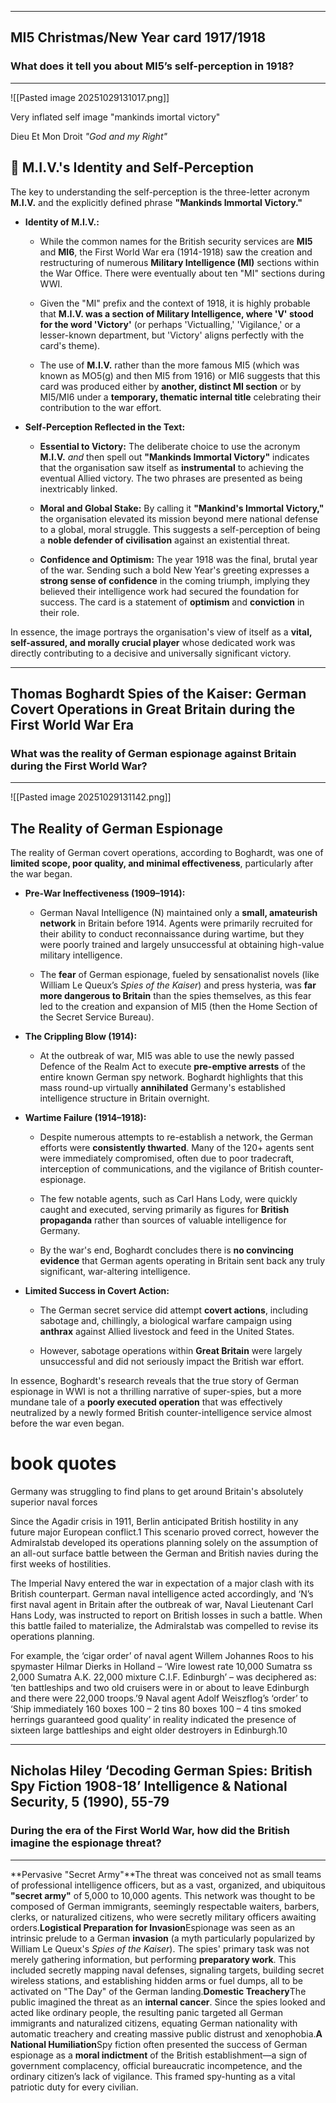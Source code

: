 
---
## MI5 Christmas/New Year card 1917/1918
### What does it tell you about MI5’s self-perception in 1918?
---
![[Pasted image 20251029131017.png]]


Very inflated self image 
"mankinds imortal victory"

Dieu Et Mon Droit
*"God and my Right"*


## 🧐 M.I.V.'s Identity and Self-Perception

The key to understanding the self-perception is the three-letter acronym **M.I.V.** and the explicitly defined phrase **"Mankinds Immortal Victory."**

- **Identity of M.I.V.:**
    
    - While the common names for the British security services are **MI5** and **MI6**, the First World War era (1914-1918) saw the creation and restructuring of numerous **Military Intelligence (MI)** sections within the War Office. There were eventually about ten "MI" sections during WWI.
        
    - Given the "MI" prefix and the context of 1918, it is highly probable that **M.I.V. was a section of Military Intelligence, where 'V' stood for the word 'Victory'** (or perhaps 'Victualling,' 'Vigilance,' or a lesser-known department, but 'Victory' aligns perfectly with the card's theme).
        
    - The use of **M.I.V.** rather than the more famous MI5 (which was known as MO5(g) and then MI5 from 1916) or MI6 suggests that this card was produced either by **another, distinct MI section** or by MI5/MI6 under a **temporary, thematic internal title** celebrating their contribution to the war effort.
        
- **Self-Perception Reflected in the Text:**
    
    - **Essential to Victory:** The deliberate choice to use the acronym **M.I.V.** _and_ then spell out **"Mankinds Immortal Victory"** indicates that the organisation saw itself as **instrumental** to achieving the eventual Allied victory. The two phrases are presented as being inextricably linked.
        
    - **Moral and Global Stake:** By calling it **"Mankind's Immortal Victory,"** the organisation elevated its mission beyond mere national defense to a global, moral struggle. This suggests a self-perception of being a **noble defender of civilisation** against an existential threat.
        
    - **Confidence and Optimism:** The year 1918 was the final, brutal year of the war. Sending such a bold New Year's greeting expresses a **strong sense of confidence** in the coming triumph, implying they believed their intelligence work had secured the foundation for success. The card is a statement of **optimism** and **conviction** in their role.
        

In essence, the image portrays the organisation's view of itself as a **vital, self-assured, and morally crucial player** whose dedicated work was directly contributing to a decisive and universally significant victory.





---
## Thomas Boghardt  Spies of the Kaiser: German Covert  Operations in Great Britain during the  First World War Era

### What was the reality of German  espionage against Britain during the  First World War?
---
![[Pasted image 20251029131142.png]]


## The Reality of German Espionage

The reality of German covert operations, according to Boghardt, was one of **limited scope, poor quality, and minimal effectiveness**, particularly after the war began.

- **Pre-War Ineffectiveness (1909–1914):**
    
    - German Naval Intelligence (N) maintained only a **small, amateurish network** in Britain before 1914. Agents were primarily recruited for their ability to conduct reconnaissance during wartime, but they were poorly trained and largely unsuccessful at obtaining high-value military intelligence.
        
    - The **fear** of German espionage, fueled by sensationalist novels (like William Le Queux’s _Spies of the Kaiser_) and press hysteria, was **far more dangerous to Britain** than the spies themselves, as this fear led to the creation and expansion of MI5 (then the Home Section of the Secret Service Bureau).
        
- **The Crippling Blow (1914):**
    
    - At the outbreak of war, MI5 was able to use the newly passed Defence of the Realm Act to execute **pre-emptive arrests** of the entire known German spy network. Boghardt highlights that this mass round-up virtually **annihilated** Germany's established intelligence structure in Britain overnight.
        
- **Wartime Failure (1914–1918):**
    
    - Despite numerous attempts to re-establish a network, the German efforts were **consistently thwarted**. Many of the 120+ agents sent were immediately compromised, often due to poor tradecraft, interception of communications, and the vigilance of British counter-espionage.
        
    - The few notable agents, such as Carl Hans Lody, were quickly caught and executed, serving primarily as figures for **British propaganda** rather than sources of valuable intelligence for Germany.
        
    - By the war's end, Boghardt concludes there is **no convincing evidence** that German agents operating in Britain sent back any truly significant, war-altering intelligence.
        
- **Limited Success in Covert Action:**
    
    - The German secret service did attempt **covert actions**, including sabotage and, chillingly, a biological warfare campaign using **anthrax** against Allied livestock and feed in the United States.
        
    - However, sabotage operations within **Great Britain** were largely unsuccessful and did not seriously impact the British war effort.
        

In essence, Boghardt's research reveals that the true story of German espionage in WWI is not a thrilling narrative of super-spies, but a more mundane tale of a **poorly executed operation** that was effectively neutralized by a newly formed British counter-intelligence service almost before the war even began.


# book quotes

Germany was struggling to find plans to get around Britain's absolutely superior naval forces

Since the Agadir crisis in 1911, Berlin anticipated British hostility in any future major European conflict.1 This scenario proved correct, however the Admiralstab developed its operations planning solely on the assumption of an all-out surface battle between the German and British navies during the first weeks of hostilities.


The Imperial Navy entered the war in expectation of a major clash with its British counterpart. German naval intelligence acted accordingly, and ‘N’s first naval agent in Britain after the outbreak of war, Naval Lieutenant Carl Hans Lody, was instructed to report on British losses in such a battle. When this battle failed to materialize, the Admiralstab was compelled to revise its operations planning.


For example, the ‘cigar order’ of naval agent Willem Johannes Roos to his spymaster Hilmar Dierks in Holland – ‘Wire lowest rate 10,000 Sumatra ss 2,000 Sumatra A.K. 22,000 mixture C.I.F. Edinburgh’ – was deciphered as: ‘ten battleships and two old cruisers were in or about to leave Edinburgh and there were 22,000 troops.’9 Naval agent Adolf Weiszflog’s ‘order’ to ‘Ship immediately 160 boxes 100 – 2 tins 80 boxes 100 – 4 tins smoked herrings guaranteed good quality’ in reality indicated the presence of sixteen large battleships and eight older destroyers in Edinburgh.10







---
## Nicholas Hiley  ‘Decoding German Spies:  British Spy Fiction 1908-18’  Intelligence & National  Security, 5 (1990), 55-79

### During the era of the First World War,  how did the British imagine the espionage threat?
---
**Pervasive "Secret Army"**The threat was conceived not as small teams of professional intelligence officers, but as a vast, organized, and ubiquitous **"secret army"** of 5,000 to 10,000 agents. This network was thought to be composed of German immigrants, seemingly respectable waiters, barbers, clerks, or naturalized citizens, who were secretly military officers awaiting orders.**Logistical Preparation for Invasion**Espionage was seen as an intrinsic prelude to a German **invasion** (a myth particularly popularized by William Le Queux's _Spies of the Kaiser_). The spies' primary task was not merely gathering information, but performing **preparatory work**. This included secretly mapping naval defenses, signaling targets, building secret wireless stations, and establishing hidden arms or fuel dumps, all to be activated on "The Day" of the German landing.**Domestic Treachery**The public imagined the threat as an **internal cancer**. Since the spies looked and acted like ordinary people, the resulting panic targeted all German immigrants and naturalized citizens, equating German nationality with automatic treachery and creating massive public distrust and xenophobia.**A National Humiliation**Spy fiction often presented the success of German espionage as a **moral indictment** of the British establishment—a sign of government complacency, official bureaucratic incompetence, and the ordinary citizen’s lack of vigilance. This framed spy-hunting as a vital patriotic duty for every civilian.